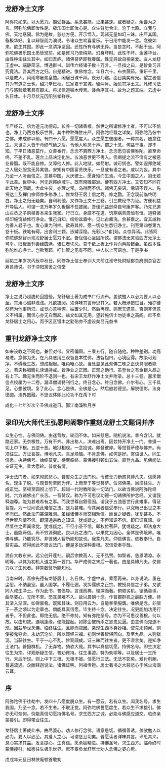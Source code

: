 ## 龙舒净土文序

阿弥陀如来。以大愿力。摄受群品。系念甚简。证果甚速。或者疑之。余尝为之言。阿弥陀佛即汝性是。极乐国土即汝心是。众生背觉合尘。沦于七趣。立我与佛。天地悬隔。佛为是故。慈悲方便。开示悟入。现诸无量如幻三昧。庄严其国。备极华好。复以辩智而为演说。令诸众生欢喜爱乐。于日用中能发一念。念彼如来。欲生其国。即此一念清净坚固。还性所有与佛无异。当是念时。不起于坐。阿弥陀佛极乐国土悉皆现前。如是修习乃至纯熟。幻身坏时。此性不坏。金莲华台。由性种生往生其中。如归吾庐。诸佛菩萨即我眷属。性无异故自相亲爱。友人龙舒王虚中。端静简洁。博通群书。训传六经诸子数十万言。一旦指之曰。是皆业习非究竟法。吾其西方之归。自是精进。惟佛惟念。年且六十。布衣蔬茹。重趼千里。以是教人。风雨寒暑弗皇恤。闲居日课千拜。夜分乃寝。面目奕奕有光。望之者信其为有道之士也。绍兴辛巳秋。过家君于宣城。留两月。始见其净土文。凡修习法门与感验章著具有颠末。将求信道锓木传焉。诿余序其书。故为之题其端。云虚中名日休。十月旦状元历阳张孝祥序。

## 龙舒净土文序

华严经云。信为道元功德母。长养一切诸善根。然世之所谓修净土者。不可以不信也。净土乃西方极乐世界。其中种种殊胜庄严。阿弥陀经载之详矣。阿弥陀乃彼中之佛。未成佛以前。有四十八愿。愿愿度人。众生愿生彼国者。一称其名。随念往生。末世之人皆于命终气绝之后。令他人称念十声。谓之十念。何益于事。却不知。于平日诸恶莫作。众善奉行。念念不离西方净土。念念愿见彼佛弥陀。直至命终。不差不乱。莲台上品决定化生。五浊恶世更不再入。但阐提之流不信有之被恶业昏翳。既不能自修。又障他人修。此入地狱。如箭射。诚可悯也。譬如遐邦绝域之人居处服食无异禽兽。安知有中国富贵快乐。一旦或有语之者。咸以为妄。其中乃至一人听而信之。念慕中国。大厌彼土。愿身殁而生焉。今生中国之人。岂无若乎此辈。世界中。岂无遐邦绝域乎。既有南赡部洲。便有西方净土。又安知不同在此天地之间哉。舍此生彼。亦理之常。乌得而不信。诸佛无妄语。佛语不误人。先贤达士及禅门宗师亦多修净土。惟龙舒王居士信之笃。修之勤。正念现前临终明白。净土之归无疑矣。自利利他。又作净土文十三卷。引三教经书为证。方便利益开导后人。可谓一念万年岁久板翳不任披阅。吾侄元益逊斋自号康庐客。乃先兄道山左丞之子夙植善本来生我家。行已立。身靡不在道。饥寒病苦周恤有恒。道释诸经印施饶益修行净业。惟己自知。纷纷盆盎中。见此古罍洗。余甚嘉之。宜其咸称为善人君子也。发心重为刊梓。欲寿其传。愿一切众生悉归净土。刊至第四卷第九卷十板。铁笔有碍。出舍利三颗。嵌罅深隐。光彩[火\*崔]灿。众惊异焉。此皆阿弥陀佛悲智示现龙舒居士愿力不泯。吾侄信心坚固所致。谓佛法无灵验西方无净土可乎。旧板重刊善缘圆满。诸仁者切忌。莫于纸上板上作背向两般错会。虽然本性弥陀惟心净土。岂欺我耶。吁仁智之见有不同。中人以上可语也。于是乎书

延祐三年岁次丙辰中秋日。同修净土信士奉训大夫前江淮守处财赋都总府副总官古寿吕师说。书于浔阳寓舍之信堂

## 龙舒净土文序

净土之说乃超脱轮回捷径。龙舒居士著为成书广行流布。盖欲勉人以必为要人以必至。其用心诚非浅浅。凡欲披阅。须详味其言谛思其义。若大概涉猎过目。殆亦徒然苟为他事所汨。或觉心意稍懈。姑置少时。然后再观。则庶无遗意。否则非但意义不相属。而信心亦无自而起。兹文如其无用。望转施信士勿徒束之高阁。庶不负龙舒居士之用心。而予区区锓木之勤殆亦不虚设矣吕元益书

## 重刊龙舒净土文序

如来设教之不同也。兼但对带。显密偏圆。三乘五行。随自随他。种种差别。功高易进。念佛为先。在凡具惑用三观智显本性佛。法智祖曰。心境叵得。故染可观净。不碍缘生故。想成相起。唯色唯心故。当处显见此观佛三昧之正诀具眼者能之。若夫称唱瞻礼读诵持戒。皆净业之正因。正观之助行。虽登台之有金银入品之有上下。趣无生而阶不退则一也。有宋王龙舒作净土文并附录。总十三卷。嘉禾僧卺点校厘为十二卷。漏泽僧诵特刊行之。终日念心。终日念佛。介尔有心。三千具足。心想彼境。复了此心。念心是佛。全佛是心。然后般若德显。解脱德彰。法身德圆。法界圆融。不思议体即此论功不在禹下时

成化十七年岁次辛丑佛成道日。鄞江南溪秋月序

## 录印光大师代王弘愿阿阇黎作重刻龙舒土文题词并序

众生心性。与佛同俦。由迷背故。轮回不休。如来慈愍。随机说法。普令含识。就路还家。无奈根性。万有不齐。非出格人。决难出离。因兹特开净土一门。普摄一切上中下根。五逆十恶。地狱相现。一念投诚。即登彼岸。等觉菩萨德与佛齐。尚须往生。方证菩提。博地凡夫。具足烦恼。不肯念佛。如何是好。寄语世人。同生信愿。执持佛号。始终莫变。待至临终。蒙佛接引顿出五浊。直登九品。见佛闻法亲证无生。乘大愿轮。普度有情。

净士法门者。如来彻底悲心。普度众生之法门也。令彼无力断惑具縳凡夫。信愿持名。现生了脱。与观音势至同为伴。上而至于等觉菩萨。位邻佛果。尚须往生。方成正觉。至顿至圆彻上彻下。超越一代时教所说一切法门。以故当佛说阿弥陀经时。六方诸佛出广长舌。一音赞叹。称为不可思议功德一切诸佛所护念经。又谓我释迦尊。能为甚难希有之事。而我世尊自叙宿因。谓我于五浊恶世行此难事。得证菩提。为一世间说此难信之法。是为甚难。令其闻者信受奉行。以究畅己出世之本怀而已。然此法门甚深难测。虽经诸佛本师交相劝信。而世之疑者。犹复甚多。不但世智凡情不信。即深通宗教之知识。犹或疑之。不但知识不信。即已证真谛。业尽情空之声闻缘觉。犹或疑之。不但小圣不信。即权位菩萨。犹或疑之。即法身大士。虽能谛信。尚不穷源彻底。良以此之法门。以果觉为因心。全体是佛境界。唯佛与佛。乃能究尽。非彼诸人智所能知故也。我辈凡夫。仰信佛言。依教奉行。自获实益。若得闻此不思议法门。便是多劫深种善根。况信受奉乎哉。

溯自大教东来。远公创开莲社。嗣后宗教高人。无不弘赞。如智者。慈恩清凉。永明等。以其为初机入道之第一要门。华严成佛之末后一著也。由是具縳凡夫。仗佛力以了生死者。非算数譬所能知也。

当南宋时。吾宗先德有龙舒居士。名日休。字虚中者。乘愿再来。以身说法。虽在尘俗。不纳妻室。虽入国学。不履仕途。发挥儒佛之正宗。教授具信之子弟。又欲同人咸生净土。作为此书。普倡导。言浅而典。理深而著。俯顺劣机。循循善诱。曲尽婆心。无所不至。恐其畏难不入。故以晨朝十念。作普摄群机之最胜方便。待其渐入渐深。如得嘉肴。既知其味。则日用云为。自能拳拳服膺。唯佛是念。非限于一荼之顷以为定章也。倘能具真信愿。毕生持十念。决定往生。况更能加功用行者乎。不但此也。即绝无信。绝不修持。知有弥陀圣号。亦为不可思议善根。何以故。以由知故。遇境逢缘。便能提起。如陈企被所杀之怨鬼见逼。由念佛而鬼遂不现。因兹毕世念佛。临终往生。且能而叙因。亲现生西本身妙相。使先未预闻。则使被鬼夺命。永劫沉沦矣。所以观经三福。初则世善皆堪回向。及至九品。末则狱现。当获往生。平于一心不乱。妙观圆成。证三昧而往生者。更不须言矣。是知净土法门。普摄群机。了无弃物。猗欤大哉。其书以真信切愿。持佛名号。即生决定往生为宗。详观断疑生信。普劝修持。往生事迹。特为劝喻等。以及居士一生所行。末后所现。则上中下三根。无根不被。信愿行三法。无法不彰矣。爰付剞劂。普遍流通。企酬释迦说法。诸佛证明。列祖传镫。居士著书之大慈悲心于煞尘海滴云耳。

## 序

阿弥陀佛于往劫中。发四十八愿度脱众生。有一愿云。若有众生。闻我名号。求生我国。乃至十念。若不生者。不取正觉。阿弥陀佛誓愿度生。若众生不求接引。佛亦无可奈何。倘能真信切愿持佛名号。求生西方之诚。必能与佛感应道交。临终亲蒙接引。即得带业往生。

龙舒居士著成此书。曲尽婆心。劝人修行念佛。语意恳切。循循善诱。盖欲勉人以必为。要人以必至。其爱人之心。可谓恳且切矣。普愿读者详味其言。谛思其义。息心实求其益。发菩提心。生真信。愿勇猛精进。持佛圣号。求生西方。临命终时蒙佛接引。如愿往生极乐世界。庶不辜负龙舒居士劝人念佛之婆心焉。

戊戌年元旦日林侠庵顿首敬劝